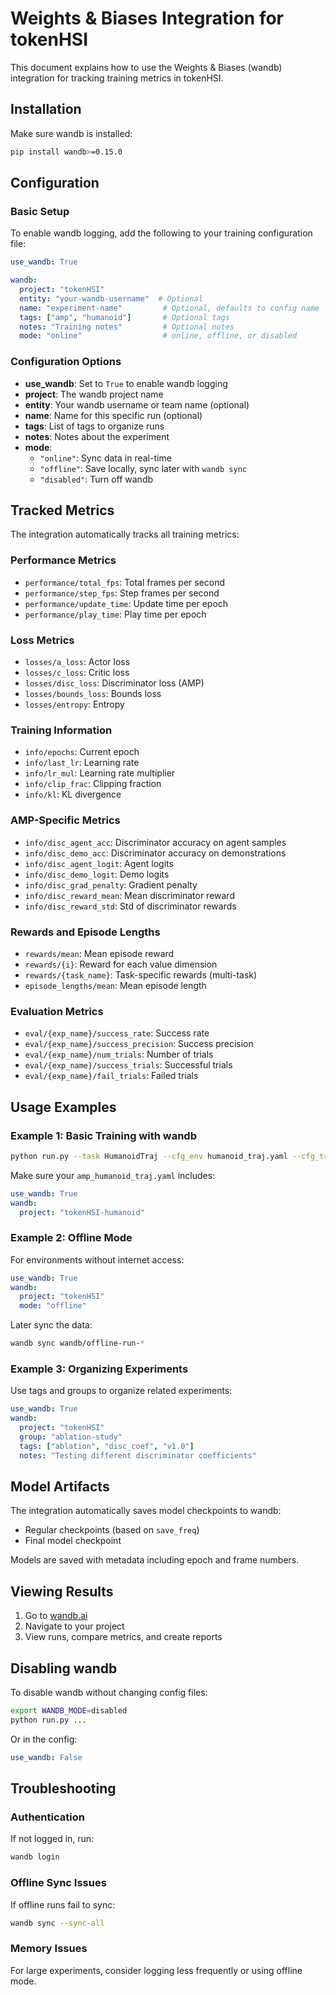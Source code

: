 # Weights & Biases Integration for tokenHSI

This document explains how to use the Weights & Biases (wandb) integration for tracking training metrics in tokenHSI.

## Installation

Make sure wandb is installed:
```bash
pip install wandb>=0.15.0
```

## Configuration

### Basic Setup

To enable wandb logging, add the following to your training configuration file:

```yaml
use_wandb: True

wandb:
  project: "tokenHSI"
  entity: "your-wandb-username"  # Optional
  name: "experiment-name"         # Optional, defaults to config name
  tags: ["amp", "humanoid"]       # Optional tags
  notes: "Training notes"         # Optional notes
  mode: "online"                  # online, offline, or disabled
```

### Configuration Options

- **use_wandb**: Set to `True` to enable wandb logging
- **project**: The wandb project name
- **entity**: Your wandb username or team name (optional)
- **name**: Name for this specific run (optional)
- **tags**: List of tags to organize runs
- **notes**: Notes about the experiment
- **mode**: 
  - `"online"`: Sync data in real-time
  - `"offline"`: Save locally, sync later with `wandb sync`
  - `"disabled"`: Turn off wandb

## Tracked Metrics

The integration automatically tracks all training metrics:

### Performance Metrics
- `performance/total_fps`: Total frames per second
- `performance/step_fps`: Step frames per second
- `performance/update_time`: Update time per epoch
- `performance/play_time`: Play time per epoch

### Loss Metrics
- `losses/a_loss`: Actor loss
- `losses/c_loss`: Critic loss
- `losses/disc_loss`: Discriminator loss (AMP)
- `losses/bounds_loss`: Bounds loss
- `losses/entropy`: Entropy

### Training Information
- `info/epochs`: Current epoch
- `info/last_lr`: Learning rate
- `info/lr_mul`: Learning rate multiplier
- `info/clip_frac`: Clipping fraction
- `info/kl`: KL divergence

### AMP-Specific Metrics
- `info/disc_agent_acc`: Discriminator accuracy on agent samples
- `info/disc_demo_acc`: Discriminator accuracy on demonstrations
- `info/disc_agent_logit`: Agent logits
- `info/disc_demo_logit`: Demo logits
- `info/disc_grad_penalty`: Gradient penalty
- `info/disc_reward_mean`: Mean discriminator reward
- `info/disc_reward_std`: Std of discriminator rewards

### Rewards and Episode Lengths
- `rewards/mean`: Mean episode reward
- `rewards/{i}`: Reward for each value dimension
- `rewards/{task_name}`: Task-specific rewards (multi-task)
- `episode_lengths/mean`: Mean episode length

### Evaluation Metrics
- `eval/{exp_name}/success_rate`: Success rate
- `eval/{exp_name}/success_precision`: Success precision
- `eval/{exp_name}/num_trials`: Number of trials
- `eval/{exp_name}/success_trials`: Successful trials
- `eval/{exp_name}/fail_trials`: Failed trials

## Usage Examples

### Example 1: Basic Training with wandb

```bash
python run.py --task HumanoidTraj --cfg_env humanoid_traj.yaml --cfg_train amp_humanoid_traj.yaml
```

Make sure your `amp_humanoid_traj.yaml` includes:
```yaml
use_wandb: True
wandb:
  project: "tokenHSI-humanoid"
```

### Example 2: Offline Mode

For environments without internet access:

```yaml
use_wandb: True
wandb:
  project: "tokenHSI"
  mode: "offline"
```

Later sync the data:
```bash
wandb sync wandb/offline-run-*
```

### Example 3: Organizing Experiments

Use tags and groups to organize related experiments:

```yaml
use_wandb: True
wandb:
  project: "tokenHSI"
  group: "ablation-study"
  tags: ["ablation", "disc_coef", "v1.0"]
  notes: "Testing different discriminator coefficients"
```

## Model Artifacts

The integration automatically saves model checkpoints to wandb:
- Regular checkpoints (based on `save_freq`)
- Final model checkpoint

Models are saved with metadata including epoch and frame numbers.

## Viewing Results

1. Go to [wandb.ai](https://wandb.ai)
2. Navigate to your project
3. View runs, compare metrics, and create reports

## Disabling wandb

To disable wandb without changing config files:
```bash
export WANDB_MODE=disabled
python run.py ...
```

Or in the config:
```yaml
use_wandb: False
```

## Troubleshooting

### Authentication
If not logged in, run:
```bash
wandb login
```

### Offline Sync Issues
If offline runs fail to sync:
```bash
wandb sync --sync-all
```

### Memory Issues
For large experiments, consider logging less frequently or using offline mode. 